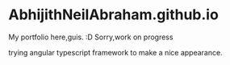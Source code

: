 # AbhijithNeilAbraham.github.io
My portfolio here,guis. :D
Sorry,work on progress

trying angular typescript framework to make a nice appearance.
